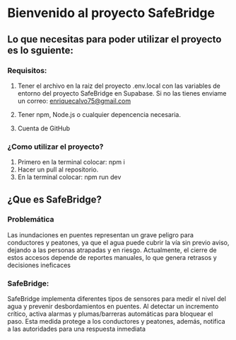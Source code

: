 # Bienvenido al proyecto SafeBridge

## Lo que necesitas para poder utilizar el proyecto es lo sguiente:

### Requisitos:

1. Tener el archivo en la raiz del proyecto .env.local con las variables de entorno del proyecto SafeBridge en Supabase. Si no las tienes enviame un correo: enriquecalvo75@gmail.com

2. Tener npm, Node.js o cualquier depencencia necesaria.

3. Cuenta de GitHub

### ¿Como utilizar el proyecto?

1. Primero en la terminal colocar: npm i
2. Hacer un pull al repositorio.
3. En la terminal colocar: npm run dev

## ¿Que es SafeBridge?

### Problemática

Las inundaciones en puentes representan un grave peligro para conductores y peatones, ya que el agua puede cubrir la vía sin previo aviso, dejando a las personas atrapadas y en riesgo.
Actualmente, el cierre de estos accesos depende de reportes manuales, lo que genera retrasos y decisiones ineficaces

### SafeBridge:

SafeBridge implementa diferentes tipos de sensores para medir el nivel del agua y prevenir desbordamientos en puentes.
Al detectar un incremento crítico, activa alarmas y plumas/barreras automáticas para bloquear el paso. Esta medida protege a los conductores y peatones, además, notifica a las autoridades para una respuesta inmediata
